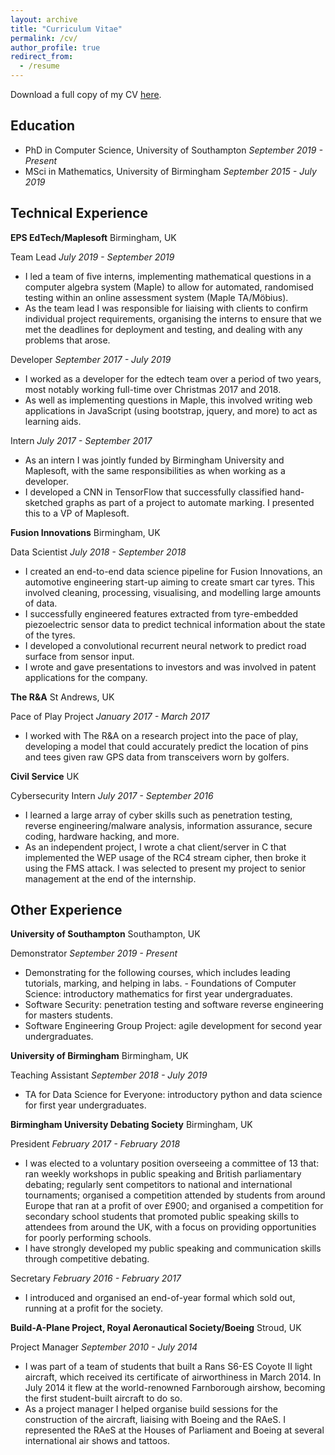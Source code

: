 ```yaml
---
layout: archive
title: "Curriculum Vitae"
permalink: /cv/
author_profile: true
redirect_from:
  - /resume
---
```


Download a full copy of my CV [here](https://tomogwen.github.io/files/CV.pdf).

## Education

* PhD in Computer Science, University of Southampton *September 2019 - Present*
* MSci in Mathematics, University of Birmingham *September 2015 - July 2019*

## Technical Experience

**EPS EdTech/Maplesoft** Birmingham, UK

Team Lead *July 2019 - September 2019*
  * I led a team of five interns, implementing mathematical questions in a computer algebra system (Maple) to allow for automated, randomised testing within an online assessment system (Maple TA/Möbius).
  * As the team lead I was responsible for liaising with clients to confirm individual project requirements, organising the interns to ensure that we met the deadlines for deployment and testing, and dealing with any problems that arose.

Developer *September 2017 - July 2019*
  * I worked as a developer for the edtech team over a period of two years, most notably working full-time over Christmas 2017 and 2018.
  * As well as implementing questions in Maple, this involved writing web applications in JavaScript (using bootstrap, jquery, and more) to act as learning aids.

Intern *July 2017 - September 2017* 
  * As an intern I was jointly funded by Birmingham University and Maplesoft, with the same responsibilities as when working as a developer.
  * I developed a CNN in TensorFlow that successfully classified hand-sketched graphs as part of a project to automate marking. I presented this to a VP of Maplesoft.

**Fusion Innovations** Birmingham, UK

Data Scientist *July 2018 - September 2018*
  * I created an end-to-end data science pipeline for Fusion Innovations, an automotive engineering start-up aiming to create smart car tyres. This involved cleaning, processing, visualising, and modelling large amounts of data.
  * I successfully engineered features extracted from tyre-embedded piezoelectric sensor data to predict technical information about the state of the tyres.
  * I developed a convolutional recurrent neural network to predict road surface from sensor input.
  * I wrote and gave presentations to investors and was involved in patent applications for the company.

**The R&A** St Andrews, UK

Pace of Play Project *January 2017 - March 2017*
  * I worked with The R&A on a research project into the pace of play, developing a model that could accurately predict the location of pins and tees given raw GPS data from transceivers worn by golfers.

**Civil Service** UK

Cybersecurity Intern *July 2017 - September 2016*
  * I learned a large array of cyber skills such as penetration testing, reverse engineering/malware analysis, information assurance, secure coding, hardware hacking, and more.
  * As an independent project, I wrote a chat client/server in C that implemented the WEP usage of the RC4 stream cipher, then broke it using the FMS attack. I was selected to present my project to senior management at the end of the internship.

## Other Experience

**University of Southampton** Southampton, UK

Demonstrator *September 2019 - Present*
  * Demonstrating for the following courses, which includes leading tutorials, marking, and helping in labs. - Foundations of Computer Science: introductory mathematics for first year undergraduates.
  * Software Security: penetration testing and software reverse engineering for masters students.
  * Software Engineering Group Project: agile development for second year undergraduates.

**University of Birmingham** Birmingham, UK

Teaching Assistant *September 2018 - July 2019*
  * TA for Data Science for Everyone: introductory python and data science for first year undergraduates.

**Birmingham University Debating Society** Birmingham, UK

President *February 2017 - February 2018*
  * I was elected to a voluntary position overseeing a committee of 13 that: ran weekly workshops in public speaking and British parliamentary debating; regularly sent competitors to national and international tournaments; organised a competition attended by students from around Europe that ran at a profit of over £900; and organised a competition for secondary school students that promoted public speaking skills to attendees from around the UK, with a focus on providing opportunities for poorly performing schools.
  * I have strongly developed my public speaking and communication skills through competitive debating.

Secretary *February 2016 - February 2017*
  * I introduced and organised an end-of-year formal which sold out, running at a profit for the society.

**Build-A-Plane Project, Royal Aeronautical Society/Boeing** Stroud, UK

Project Manager *September 2010 - July 2014*
  * I was part of a team of students that built a Rans S6-ES Coyote II light aircraft, which received its certificate of airworthiness in March 2014. In July 2014 it flew at the world-renowned Farnborough airshow, becoming the first student-built aircraft to do so.
  * As a project manager I helped organise build sessions for the construction of the aircraft, liaising with Boeing and the RAeS. I represented the RAeS at the Houses of Parliament and Boeing at several international air shows and tattoos.
